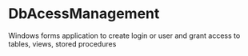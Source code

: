 # DbAcessManagement
Windows forms application to create login or user and grant access to tables, views, stored procedures
